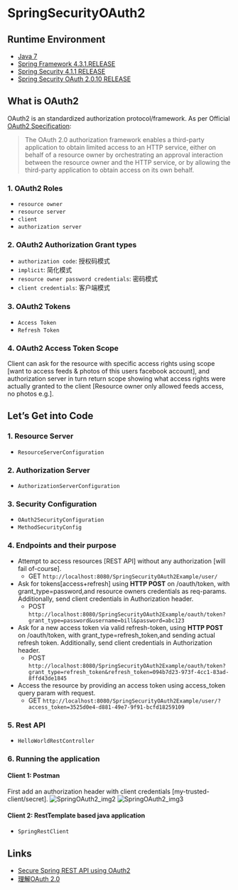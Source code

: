 # SpringSecurityOAuth2

## Runtime Environment
- [Java 7](http://www.oracle.com/technetwork/java/javase/downloads/jdk6downloads-1902814.html)
- [Spring Framework 4.3.1.RELEASE](http://projects.spring.io/spring-framework)
- [Spring Security 4.1.1 RELEASE](http://projects.spring.io/spring-security)
- [Spring Security OAuth 2.0.10 RELEASE](https://projects.spring.io/spring-security-oauth)

## What is OAuth2
OAuth2 is an standardized authorization protocol/framework. As per Official [OAuth2 Specification](https://tools.ietf.org/html/rfc6749):
> The OAuth 2.0 authorization framework enables a third-party application to obtain limited access to an HTTP service, either on behalf of a resource owner by orchestrating an approval interaction between the resource owner and the HTTP service, or by allowing the third-party application to obtain access on its own behalf.

### 1. OAuth2 Roles
- `resource owner`
- `resource server`
- `client`
- `authorization server`

### 2. OAuth2 Authorization Grant types
- `authorization code`: 授权码模式
- `implicit`: 简化模式
- `resource owner password credentials`: 密码模式
- `client credentials`: 客户端模式

### 3. OAuth2 Tokens
- `Access Token`
- `Refresh Token`

### 4. OAuth2 Access Token Scope
Client can ask for the resource with specific access rights using scope [want to access feeds & photos of this users facebook account], and authorization server in turn return scope showing what access rights were actually granted to the client [Resource owner only allowed feeds access, no photos e.g.].

## Let’s Get into Code
### 1. Resource Server
- `ResourceServerConfiguration`

### 2. Authorization Server
- `AuthorizationServerConfiguration`

### 3. Security Configuration
- `OAuth2SecurityConfiguration`
- `MethodSecurityConfig`

### 4. Endpoints and their purpose
- Attempt to access resources [REST API] without any authorization [will fail of-course].
    - GET ```http://localhost:8080/SpringSecurityOAuth2Example/user/```
- Ask for tokens[access+refresh] using **HTTP POST** on /oauth/token, with grant_type=password,and resource owners credentials as req-params. Additionally, send client credentials in Authorization header.
    - POST ```http://localhost:8080/SpringSecurityOAuth2Example/oauth/token?grant_type=password&username=bill&password=abc123```
- Ask for a new access token via valid refresh-token, using **HTTP POST** on /oauth/token, with grant_type=refresh_token,and sending actual refresh token. Additionally, send client credentials in Authorization header.
    - POST ```http://localhost:8080/SpringSecurityOAuth2Example/oauth/token?grant_type=refresh_token&refresh_token=094b7d23-973f-4cc1-83ad-8ffd43de1845```
- Access the resource by providing an access token using access_token query param with request.
    - GET ```http://localhost:8080/SpringSecurityOAuth2Example/user/?access_token=3525d0e4-d881-49e7-9f91-bcfd18259109```

### 5. Rest API
- `HelloWorldRestController`

### 6. Running the application
#### Client 1: Postman
First add an authorization header with client credentials [my-trusted-client/secret].
![SpringOAuth2_img2](http://s1.wailian.download/2018/01/17/SpringOAuth2_img2.png)
![SpringOAuth2_img3](http://s1.wailian.download/2018/01/17/SpringOAuth2_img3.png)

#### Client 2: RestTemplate based java application
- `SpringRestClient`

## Links
- [Secure Spring REST API using OAuth2](http://websystique.com/spring-security/secure-spring-rest-api-using-oauth2/)
- [理解OAuth 2.0](http://www.ruanyifeng.com/blog/2014/05/oauth_2_0.html)

